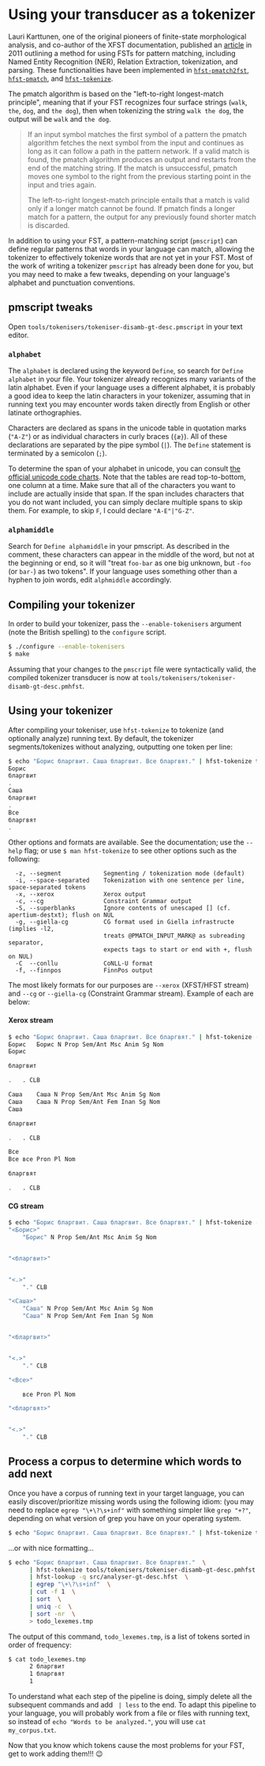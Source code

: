 # Using your transducer as a tokenizer

Lauri Karttunen, one of the original pioneers of finite-state morphological
analysis, and co-author of the XFST documentation, published an
[article](https://www.researchgate.net/profile/Lauri-Karttunen/publication/221504250_Beyond_Morphology_Pattern_Matching_with_FST/links/0a85e530cdd7291013000000/Beyond-Morphology-Pattern-Matching-with-FST.pdf)
in 2011 outlining a method for using FSTs for pattern matching, including Named
Entity Recognition (NER), Relation Extraction, tokenization, and parsing. These
functionalities have been implemented in
[`hfst-pmatch2fst`](https://github.com/hfst/hfst/wiki/HfstPmatch2Fst),
[`hfst-pmatch`](https://github.com/hfst/hfst/wiki/HfstPmatch), and
[`hfst-tokenize`](https://github.com/hfst/hfst/wiki/HfstTokenize).

The pmatch algorithm is based on the "left-to-right longest-match principle",
meaning that if your FST recognizes four surface strings (`walk`, `the`, `dog`,
and `the dog`), then when tokenizing the string `walk the dog`, the output will
be `walk` and `the dog`.

> If an input symbol matches the first symbol of a pattern the pmatch algorithm
> fetches the next symbol from the input and continues as long as it can follow
> a path in the pattern network. If a valid match is found, the pmatch
> algorithm produces an output and restarts from the end of the matching
> string. If the match is unsuccessful, pmatch moves one symbol to the right
> from the previous starting point in the input and tries again.
> 
> The left-to-right longest-match principle entails that a match is valid only
> if a longer match cannot be found. If pmatch finds a longer match for a
> pattern, the output for any previously found shorter match is discarded.

In addition to using your FST, a pattern-matching script (`pmscript`) can
define regular patterns that words in your language can match, allowing the
tokenizer to effectively tokenize words that are not yet in your FST.  Most of
the work of writing a tokenizer `pmscript` has already been done for you, but
you may need to make a few tweaks, depending on your language's alphabet and
punctuation conventions.

## pmscript tweaks

Open `tools/tokenisers/tokeniser-disamb-gt-desc.pmscript` in your text editor.

### `alphabet`

The `alphabet` is declared using the keyword `Define`, so search for `Define
alphabet` in your file.  Your tokenizer already recognizes many variants of the
latin alphabet. Even if your language uses a different alphabet, it is probably
a good idea to keep the latin characters in your tokenizer, assuming that in
running text you may encounter words taken directly from English or other
latinate orthographies.

Characters are declared as spans in the unicode table in quotation marks
(`"A-Z"`) or as individual characters in curly braces (`{æ}`). All of these
declarations are separated by the pipe symbol (`|`). The `Define` statement is
terminated by a semicolon (`;`).

To determine the span of your alphabet in unicode, you can consult [the
official unicode code charts](https://unicode.org/charts/). Note that the
tables are read top-to-bottom, one column at a time. Make sure that all of the
characters you want to include are actually inside that span. If the span
includes characters that you do not want included, you can simply declare
multiple spans to skip them. For example, to skip `F`, I could declare
`"A-E"|"G-Z"`.

### `alphamiddle`

Search for `Define alphamiddle` in your pmscript. As described in the comment,
these characters can appear in the middle of the word, but not at the beginning
or end, so it will "treat `foo-bar` as one big unknown, but `-foo` (or `bar-`)
as two tokens". If your language uses something other than a hyphen to join
words, edit `alphmiddle` accordingly.


## Compiling your tokenizer

In order to build your tokenizer, pass the `--enable-tokenisers` argument (note
the British spelling) to the `configure` script.

```bash
$ ./configure --enable-tokenisers
$ make
```

Assuming that your changes to the `pmscript` file were syntactically valid, the
compiled tokenizer transducer is now at
`tools/tokenisers/tokeniser-disamb-gt-desc.pmhfst`.

## Using your tokenizer

After compiling your tokeniser, use `hfst-tokenize` to tokenize (and optionally
analyze) running text. By default, the tokenizer segments/tokenizes without
analyzing, outputting one token per line:

```bash
$ echo "Борис бларгвит. Саша бларгвит. Все бларгвят." | hfst-tokenize tools/tokenisers/tokeniser-disamb-gt-desc.pmhfst
Борис
бларгвит
.
Саша
бларгвит
.
Все
бларгвят
.
```

Other options and formats are available. See the documentation; use the `--help`
flag; or use `$ man hfst-tokenize` to see other options such as the following:

```
  -z, --segment            Segmenting / tokenization mode (default)
  -i, --space-separated    Tokenization with one sentence per line, space-separated tokens
  -x, --xerox              Xerox output
  -c, --cg                 Constraint Grammar output
  -S, --superblanks        Ignore contents of unescaped [] (cf. apertium-destxt); flush on NUL
  -g, --giella-cg          CG format used in Giella infrastructe (implies -l2,
                           treats @PMATCH_INPUT_MARK@ as subreading separator,
                           expects tags to start or end with +, flush on NUL)
  -C  --conllu             CoNLL-U format
  -f, --finnpos            FinnPos output
```

The most likely formats for our purposes are `--xerox` (XFST/HFST stream) and `--cg` or `--giella-cg` (Constraint Grammar stream). Example of each are below:


#### Xerox stream

```bash
$ echo "Борис бларгвит. Саша бларгвит. Все бларгвят." | hfst-tokenize --xerox tools/tokenisers/tokeniser-disamb-gt-desc.pmhfst
Борис	Борис N Prop Sem/Ant Msc Anim Sg Nom
Борис

бларгвит

.	. CLB

Саша	Саша N Prop Sem/Ant Msc Anim Sg Nom
Саша	Саша N Prop Sem/Ant Fem Inan Sg Nom
Саша

бларгвит

.	. CLB

Все
Все	все Pron Pl Nom

бларгвят

.	. CLB 
```

#### CG stream

```bash
$ echo "Борис бларгвит. Саша бларгвит. Все бларгвят." | hfst-tokenize --cg tools/tokenisers/tokeniser-disamb-gt-desc.pmhfst
"<Борис>"
	"Борис" N Prop Sem/Ant Msc Anim Sg Nom


"<бларгвит>"


"<.>"
	"." CLB

"<Саша>"
	"Саша" N Prop Sem/Ant Msc Anim Sg Nom
	"Саша" N Prop Sem/Ant Fem Inan Sg Nom


"<бларгвит>"


"<.>"
	"." CLB

"<Все>"

	все Pron Pl Nom

"<бларгвят>"


"<.>"
	"." CLB
```

## Process a corpus to determine which words to add next

Once you have a corpus of running text in your target language, you can easily
discover/prioritize missing words using the following idiom: (you may need to
replace `egrep "\+\?\s+inf"` with something simpler like `grep "+?"`, depending
on what version of grep you have on your operating system.

```bash
$ echo "Борис бларгвит. Саша бларгвит. Все бларгвят." | hfst-tokenize tools/tokenisers/tokeniser-disamb-gt-desc.pmhfst | hfst-lookup -q src/analyser-gt-desc.hfst | egrep "\+\?\s+inf" | cut -f 1 | sort | uniq -c | sort -nr > todo_lexemes.tmp
```

...or with nice formatting...

```bash
$ echo "Борис бларгвит. Саша бларгвит. Все бларгвят."  \
      | hfst-tokenize tools/tokenisers/tokeniser-disamb-gt-desc.pmhfst  \
      | hfst-lookup -q src/analyser-gt-desc.hfst  \
      | egrep "\+\?\s+inf"  \
      | cut -f 1  \
      | sort  \
      | uniq -c  \
      | sort -nr  \
      > todo_lexemes.tmp
```

The output of this command, `todo_lexemes.tmp`, is a list of tokens sorted in
order of frequency:

```bash
$ cat todo_lexemes.tmp
      2 бларгвит
      1 бларгвят
      1
```

To understand what each step of the pipeline is doing, simply delete all the
subsequent commands and add ` | less` to the end.  To adapt this pipeline to
your language, you will probably work from a file or files with running text,
so instead of `echo "Words to be analyzed."`, you will use `cat my_corpus.txt`.

Now that you know which tokens cause the most problems for your FST, get to
work adding them!!! 😉
